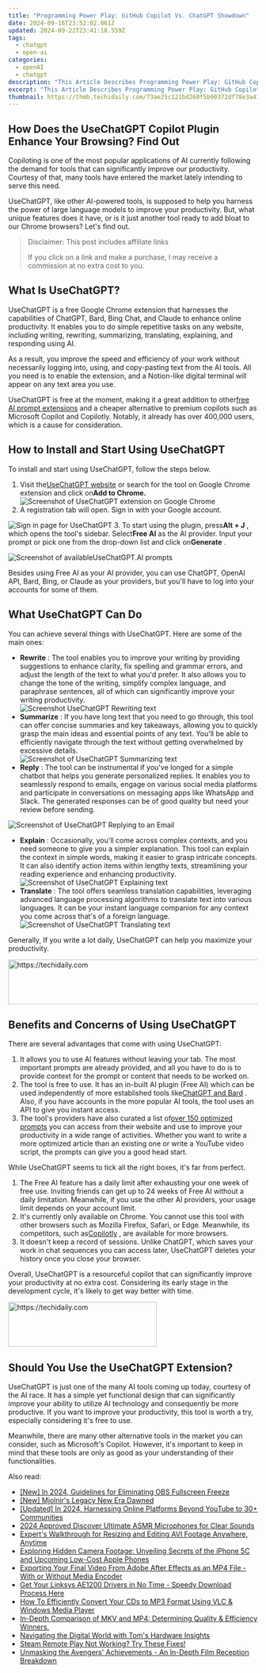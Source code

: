 ```yaml
---
title: "Programming Power Play: GitHub Copilot Vs. ChatGPT Showdown"
date: 2024-09-16T23:52:02.061Z
updated: 2024-09-22T23:41:18.559Z
tags:
  - chatgpt
  - open-ai
categories:
  - openAI
  - chatgpt
description: "This Article Describes Programming Power Play: GitHub Copilot Vs. ChatGPT Showdown"
excerpt: "This Article Describes Programming Power Play: GitHub Copilot Vs. ChatGPT Showdown"
thumbnail: https://thmb.techidaily.com/73ae25c121bd260f5b90372df78e3a41ba10341880dc21853871664b5973a4ab.jpg
---
```


## How Does the UseChatGPT Copilot Plugin Enhance Your Browsing? Find Out

 Copiloting is one of the most popular applications of AI currently following the demand for tools that can significantly improve our productivity. Courtesy of that, many tools have entered the market lately intending to serve this need.

 UseChatGPT, like other AI-powered tools, is supposed to help you harness the power of large language models to improve your productivity. But, what unique features does it have, or is it just another tool ready to add bloat to our Chrome browsers? Let's find out.

>  Disclaimer: This post includes affiliate links
>
>  If you click on a link and make a purchase, I may receive a commission at no extra cost to you.
>

## What Is UseChatGPT?

 UseChatGPT is a free Google Chrome extension that harnesses the capabilities of ChatGPT, Bard, Bing Chat, and Claude to enhance online productivity. It enables you to do simple repetitive tasks on any website, including writing, rewriting, summarizing, translating, explaining, and responding using AI.

 As a result, you improve the speed and efficiency of your work without necessarily logging into, using, and copy-pasting text from the AI tools. All you need is to enable the extension, and a Notion-like digital terminal will appear on any text area you use.

 UseChatGPT is free at the moment, making it a great addition to other[free AI prompt extensions](https://www.makeuseof.com/chatgpt-chrome-extensions-better-ai-prompts-answers-in-browsers/) and a cheaper alternative to premium copilots such as Microsoft Copilot and Copilotly. Notably, it already has over 400,000 users, which is a cause for consideration.

## How to Install and Start Using UseChatGPT

To install and start using UseChatGPT, follow the steps below.

1. Visit the[UseChatGPT website](http://usechatgpt.ai) or search for the tool on Google Chrome extension and click on**Add to Chrome.**  
![Screenshot of UseChatGPT extension on Google Chrome](https://static1.makeuseofimages.com/wordpress/wp-content/uploads/2023/06/search-usechatgpt-plugin.JPG)
2. A registration tab will open. Sign in with your Google account.  

![Sign in page for UseChatGPT](https://static1.makeuseofimages.com/wordpress/wp-content/uploads/2023/06/sign-in-to-usechatgpt.JPG)
3. To start using the plugin, press**Alt + J** , which opens the tool's sidebar. Select**Free AI** as the AI provider. Input your prompt or pick one from the drop-down list and click on**Generate** .  

![Screenshot of availableUseChatGPT.AI prompts](https://static1.makeuseofimages.com/wordpress/wp-content/uploads/2023/06/use-chatgpt-prompts.JPG)

 Besides using Free AI as your AI provider, you can use ChatGPT, OpenAI API, Bard, Bing, or Claude as your providers, but you'll have to log into your accounts for some of them.

## What UseChatGPT Can Do

 You can achieve several things with UseChatGPT. Here are some of the main ones:

* **Rewrite** : The tool enables you to improve your writing by providing suggestions to enhance clarity, fix spelling and grammar errors, and adjust the length of the text to what you'd prefer. It also allows you to change the tone of the writing, simplify complex language, and paraphrase sentences, all of which can significantly improve your writing productivity.  
![Screenshot UseChatGPT Rewriting text](https://static1.makeuseofimages.com/wordpress/wp-content/uploads/2023/06/usechatgpt-rewriting.JPG)
* **Summarize** : If you have long text that you need to go through, this tool can offer concise summaries and key takeaways, allowing you to quickly grasp the main ideas and essential points of any text. You'll be able to efficiently navigate through the text without getting overwhelmed by excessive details.  
![Screenshot of UseChatGPT Summarizing text](https://static1.makeuseofimages.com/wordpress/wp-content/uploads/2023/06/usechatgpt-summarizing.JPG)
* **Reply** : The tool can be instrumental if you've longed for a simple chatbot that helps you generate personalized replies. It enables you to seamlessly respond to emails, engage on various social media platforms and participate in conversations on messaging apps like WhatsApp and Slack. The generated responses can be of good quality but need your review before sending.  

![Screenshot of UseChatGPT Replying to an Email](https://static1.makeuseofimages.com/wordpress/wp-content/uploads/2023/06/usechatgpt-replying.JPG)
* **Explain** : Occasionally, you'll come across complex contexts, and you need someone to give you a simpler explanation. This tool can explain the context in simple words, making it easier to grasp intricate concepts. It can also identify action items within lengthy texts, streamlining your reading experience and enhancing productivity.  
![Screenshot of UseChatGPT Explaining text](https://static1.makeuseofimages.com/wordpress/wp-content/uploads/2023/06/usechatgpt-explaining.JPG)
* **Translate** : The tool offers seamless translation capabilities, leveraging advanced language processing algorithms to translate text into various languages. It can be your instant language companion for any context you come across that's of a foreign language.  
![Screenshot of UseChatGPT Translating text](https://static1.makeuseofimages.com/wordpress/wp-content/uploads/2023/06/usechatgpt-translation.JPG)

 Generally, If you write a lot daily, UseChatGPT can help you maximize your productivity.

<!-- affiliate ads begin -->
<a href="https://appsumo.8odi.net/c/5597632/2052062/7443" target="_top" id="2052062">
  <img src="//a.impactradius-go.com/display-ad/7443-2052062" border="0" alt="https://techidaily.com" width="728" height="90"/>
</a>
<img height="0" width="0" src="https://appsumo.8odi.net/i/5597632/2052062/7443" style="position:absolute;visibility:hidden;" border="0" />
<!-- affiliate ads end -->

## Benefits and Concerns of Using UseChatGPT

There are several advantages that come with using UseChatGPT:

1. It allows you to use AI features without leaving your tab. The most important prompts are already provided, and all you have to do is to provide context for the prompt or content that needs to be worked on.
2. The tool is free to use. It has an in-built AI plugin (Free AI) which can be used independently of more established tools like[ChatGPT and Bard](https://www.makeuseof.com/chatgpt-vs-google-bard/) . Also, if you have accounts in the more popular AI tools, the tool uses an API to give you instant access.
3. The tool's providers have also curated a list of[over 150 optimized prompts](https://www.usechatgpt.ai/prompts) you can access from their website and use to improve your productivity in a wide range of activities. Whether you want to write a more optimized article than an existing one or write a YouTube video script, the prompts can give you a good head start.

 While UseChatGPT seems to tick all the right boxes, it's far from perfect.

1. The Free AI feature has a daily limit after exhausting your one week of free use. Inviting friends can get up to 24 weeks of Free AI without a daily limitation. Meanwhile, if you use the other AI providers, your usage limit depends on your account limit.
2. It's currently only available on Chrome. You cannot use this tool with other browsers such as Mozilla Firefox, Safari, or Edge. Meanwhile, its competitors, such as[Copilotly](https://www.copilotly.com) , are available for more browsers.
3. It doesn't keep a record of sessions. Unlike ChatGPT, which saves your work in chat sequences you can access later, UseChatGPT deletes your history once you close your browser.

 Overall, UseChatGPT is a resourceful copilot that can significantly improve your productivity at no extra cost. Considering its early stage in the development cycle, it's likely to get way better with time.

<!-- affiliate ads begin -->
<a href="https://aligracehair.sjv.io/c/5597632/1896541/19272" target="_top" id="1896541">
  <img src="//a.impactradius-go.com/display-ad/19272-1896541" border="0" alt="https://techidaily.com" width="300" height="90"/>
</a>
<img height="0" width="0" src="https://aligracehair.sjv.io/i/5597632/1896541/19272" style="position:absolute;visibility:hidden;" border="0" />
<!-- affiliate ads end -->

## Should You Use the UseChatGPT Extension?

 UseChatGPT is just one of the many AI tools coming up today, courtesy of the AI race. It has a simple yet functional design that can significantly improve your ability to utilize AI technology and consequently be more productive. If you want to improve your productivity, this tool is worth a try, especially considering it's free to use.

 Meanwhile, there are many other alternative tools in the market you can consider, such as Microsoft's Copilot. However, it's important to keep in mind that these tools are only as good as your understanding of their functionalities.

<ins class="adsbygoogle"
     style="display:block"
     data-ad-format="autorelaxed"
     data-ad-client="ca-pub-7571918770474297"
     data-ad-slot="1223367746"></ins>

<ins class="adsbygoogle"
     style="display:block"
     data-ad-client="ca-pub-7571918770474297"
     data-ad-slot="8358498916"
     data-ad-format="auto"
     data-full-width-responsive="true"></ins>

<span class="atpl-alsoreadstyle">Also read:</span>
<div><ul>
<li><a href="https://screen-activity-recording.techidaily.com/new-in-2024-guidelines-for-eliminating-obs-fullscreen-freeze/"><u>[New] In 2024, Guidelines for Eliminating OBS Fullscreen Freeze</u></a></li>
<li><a href="https://desktop-recording.techidaily.com/new-mjolnirs-legacy-new-era-dawned/"><u>[New] Mjolnir's Legacy New Era Dawned</u></a></li>
<li><a href="https://eaxpv-info.techidaily.com/updated-in-2024-harnessing-online-platforms-beyond-youtube-to-30plus-communities/"><u>[Updated] In 2024, Harnessing Online Platforms Beyond YouTube to 30+ Communities</u></a></li>
<li><a href="https://youtube-zero.techidaily.com/approved-discover-ultimate-asmr-microphones-for-clear-sounds/"><u>2024 Approved Discover Ultimate ASMR Microphones for Clear Sounds</u></a></li>
<li><a href="https://tech-haven.techidaily.com/experts-walkthrough-for-resizing-and-editing-avi-footage-anywhere-anytime/"><u>Expert's Walkthrough for Resizing and Editing AVI Footage Anywhere, Anytime</u></a></li>
<li><a href="https://smart-video-editing.techidaily.com/exploring-hidden-camera-footage-unveiling-secrets-of-the-iphone-5c-and-upcoming-low-cost-apple-phones/"><u>Exploring Hidden Camera Footage: Unveiling Secrets of the iPhone 5C and Upcoming Low-Cost Apple Phones</u></a></li>
<li><a href="https://tech-haven.techidaily.com/exporting-your-final-video-from-adobe-after-effects-as-an-mp4-file-with-or-without-media-encoder/"><u>Exporting Your Final Video From Adobe After Effects as an MP4 File - With or Without Media Encoder</u></a></li>
<li><a href="https://win-amazing.techidaily.com/get-your-linksys-ae1200-drivers-in-no-time-speedy-download-process-here/"><u>Get Your Linksys AE1200 Drivers in No Time - Speedy Download Process Here</u></a></li>
<li><a href="https://tech-haven.techidaily.com/how-to-efficiently-convert-your-cds-to-mp3-format-using-vlc-and-windows-media-player/"><u>How To Efficiently Convert Your CDs to MP3 Format Using VLC & Windows Media Player</u></a></li>
<li><a href="https://tech-haven.techidaily.com/in-depth-comparison-of-mkv-and-mp4-determining-quality-and-efficiency-winners/"><u>In-Depth Comparison of MKV and MP4: Determining Quality & Efficiency Winners.</u></a></li>
<li><a href="https://hardware-updates.techidaily.com/navigating-the-digital-world-with-toms-hardware-insights/"><u>Navigating the Digital World with Tom's Hardware Insights</u></a></li>
<li><a href="https://program-issues.techidaily.com/steam-remote-play-not-working-try-these-fixes/"><u>Steam Remote Play Not Working? Try These Fixes!</u></a></li>
<li><a href="https://buynow-tips.techidaily.com/unmasking-the-avengers-achievements-an-in-depth-film-reception-breakdown/"><u>Unmasking the Avengers' Achievements - An In-Depth Film Reception Breakdown</u></a></li>
</ul></div>

